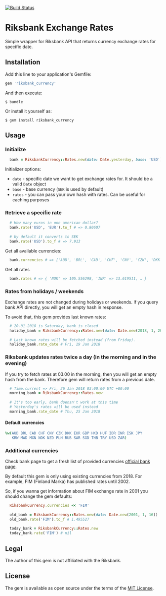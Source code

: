 [![Build Status](https://travis-ci.org/Mondido/riksbank-currency.svg?branch=master)](https://travis-ci.org/Mondido/riksbank-currency)
# Riksbank Exchange Rates

Simple wrapper for Riksbank API that returns currency exchange rates for specific date.


## Installation

Add this line to your application's Gemfile:

```ruby
gem 'riksbank_currency'
```

And then execute:

    $ bundle

Or install it yourself as:

    $ gem install riksbank_currency

## Usage

### Initialize

```ruby
  bank = RiksbankCurrency::Rates.new(date: Date.yesterday, base: 'USD')
```

Initializer options:

  * `date` - specific date we want to get exchange rates for. It should be a valid `Date` object 
  * `base` - base currency (`SEK` is used by default)
  * `rates` - you can pass your own hash with rates. Can be useful for caching purposes


### Retrieve a specific rate

```ruby
  # How many euros in one american dollar?
  bank.rate('USD', 'EUR').to_f # => 0.80607
  
  # by default it converts to SEK
  bank.rate('USD').to_f # => 7.913
```

Get all available currencies:

```ruby
  bank.currencies # => ['AUD', 'BRL', 'CAD', 'CHF', 'CNY', 'CZK', 'DKK', 'EUR'...]
```

Get all rates

```ruby
  bank.rates # => { 'NOK' => 105.556298, 'INR' => 13.619511, … }
```

### Rates from holidays / weekends

Exchange rates are not changed during holidays or weekends. 
If you query bank API directly, you will get an empty hash in response.

To avoid that, this gem provides last known rates:

```ruby
  # 20.01.2018 is Saturday, bank is closed
  holiday_bank = RiksbankCurrency::Rates.new(date: Date.new(2018, 1, 20))
  
  # Last known rates will be fetched instead (from Friday).
  holiday_bank.rate_date # Fri, 19 Jan 2018
````

### Riksbank updates rates twice a day (in the morning and in the evening)

If you try to fetch rates at 03.00 in the morning, then you will get an empty hash from the bank.
Therefore gem will return rates from a previous date.

```ruby
  # Time.current => Fri, 26 Jan 2018 03:00:00 UTC +00:00 
  morning_bank = RiksbankCurrency::Rates.new
  
  # It's too early, bank doensn't work at this time
  # Yesterday's rates will be used instead 
  morning_bank.rate_date # Thu, 25 Jan 2018
```

#### Default currencies

```ruby
%w(AUD BRL CAD CHF CNY CZK DKK EUR GBP HKD HUF IDR INR ISK JPY
   KRW MAD MXN NOK NZD PLN RUB SAR SGD THB TRY USD ZAR)
```

### Additional currencies

Check bank page to get a fresh list of provided currencies [official bank page](http://www.riksbank.se/en/Interest-and-exchange-rates/Series-for-web-services/).

By default this gem is only using existing currencies from 2018.
For example, FIM (Finland Marka) has published rates until 2002. 

So, if you wanna get information about FIM exchange rate in 2001 you should 
change the gem defaults:

```ruby
  RiksbankCurrency.currencies << 'FIM'
  
  old_bank = RiksbankCurrency::Rates.new(date: Date.new(2001, 1, 16))
  old_bank.rate('FIM').to_f # 1.495527
  
  today_bank = RiksbankCurrency::Rates.new
  today_bank.rate('FIM') # nil
```

## Legal

The author of this gem is not affiliated with the Riksbank.

## License

The gem is available as open source under the terms of the [MIT License](https://opensource.org/licenses/MIT).
